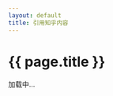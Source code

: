 ```yaml
---
layout: default
title: 引用知乎内容
---
```


<div class="container">
  <h1 class="mt-4">{{ page.title }}</h1>
  <div id="content">加载中...</div>
</div>